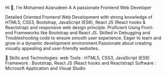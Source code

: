 Hi 👋, I'm Mohamed Azarudeen A
A passionate Frontend Web Developer 


Detailed Oriented Frontend Web Development with strong knowledge of HTML5, CSS3, Bootstrap, JavaScript (ES6), React JS (React hooks & Reactstrap) and responsive web design principle.
Proficient Using Front-end Frameworks like Bootstrap and React JS. Skilled in Debugging and Troubleshooting code to ensure smooth user experience.
Eager to learn and grow in a dynamic development environment.Passionate about creating visually appealing and user-friendly websites..

🌟 Skills and Technologies:
  web Tools : HTML5, CSS3, JavaScript (ES6)
  Framework : Bootstrap, React JS (React hooks and Reactstrap)
  Software : Microsoft Application and Visual Studio

